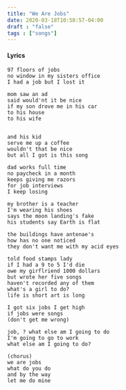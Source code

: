 ```yaml
---
title: "We Are Jobs"
date: 2020-03-18T10:58:57-04:00
draft : "false"
tags : ["songs"]
---
```


<!--more-->

#### Lyrics

```
97 floors of jobs
no window in my sisters office
I had a job but I lost it

mom saw an ad
said would'nt it be nice
if my son drove me in his car
to his house
to his wife


and his kid
serve me up a coffee
wouldn't that be nice
but all I got is this song

dad works full time
no paycheck in a month
keeps giving me razors
for job interviews
I keep losing

my brother is a teacher
I'm wearing his shoes
says the moon landing's fake
his students say Earth is flat

the buildings have antenae's
how has no one noticed
they don't want me with my acid eyes

told food stamps lady
if I had a 9 to 5 I'd die
owe my girflriend 1000 dollars
but wrote her five songs
haven't recorded any of them
what's a girl to do?
life is short art is long  

I got six jobs I get high
if jobs were songs
(don't get me wrong)

job, ? what else am I going to do
I'm going to go to work
what else am I going to do?

(chorus)
we are jobs
what do you do
and by the way
let me do mine

```

<!--
♩     Musical quarter note     &#9833;
♪     Musical eighth note      &#9834;
♫     Musical single bar note  &#9835;
♬     Musical double bar note  &#9836;
𝄪     Double sharp note                  &#119082;
𝄆     Musical Symbol Left Repeat Sign    &#x1D106;
𝄇     Musical Symbol Right Repeat Sign   &#x1D107;
𝄈     Musical Symbol Repeat Dots         &#x1D108;
𝄐     Musical Symbol Fermata             &#x1D110;
𝄑     Musical Symbol Fermata Below       &#x1D111;
𝄒     Musical Symbol Breath Mark         &#x1D112;
𝆒     Musical Symbol Crescendo           &#x1D192;
𝆓     Musical Symbol Decrescendo         &#x1D193;
𝄫     Double flat note                   &#119083;
𝄞     G clef     &#119070;
𝄢     F clef     &#119074;
𝄡     C clef     &#119073; -->
